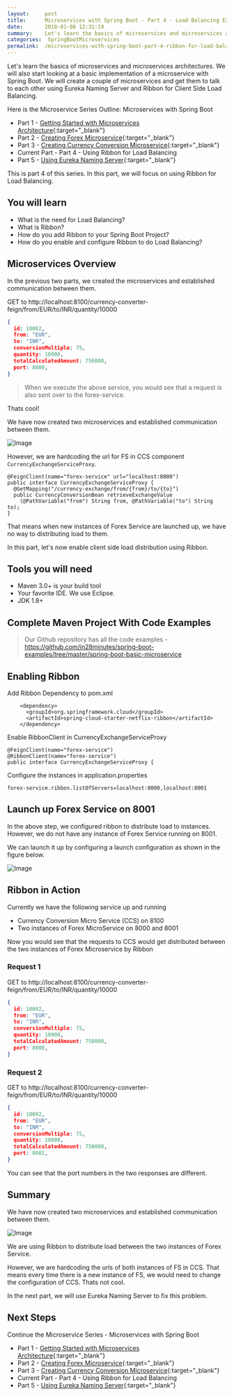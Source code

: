 ```yaml
---
layout:     post
title:      Microservices with Spring Boot - Part 4 - Load Balancing Example - Using Ribbon
date:       2018-01-08 12:31:19
summary:    Let's learn the basics of microservices and microservices architectures. We will also start looking at a basic implementation of a microservice with Spring Boot. We will create a couple of microservices and get them to talk to each other using Eureka Naming Server and Ribbon for Client Side Load Balancing. In part 4 of this series, we will focus on using Ribbon to do Load Balancing.
categories:  SpringBootMicroservices
permalink:  /microservices-with-spring-boot-part-4-ribbon-for-load-balancing
---
```


Let's learn the basics of microservices and microservices architectures. We will also start looking at a basic implementation of a microservice with Spring Boot. We will create a couple of microservices and get them to talk to each other using Eureka Naming Server and Ribbon for Client Side Load Balancing. 

Here is the Microservice Series Outline:
Microservices with Spring Boot 
- Part 1 - [Getting Started with Microservices Architecture](http://www.springboottutorial.com/creating-microservices-with-spring-boot-part-1-getting-started){:target="_blank"}
- Part 2 - [Creating Forex Microservice](http://www.springboottutorial.com/creating-microservices-with-spring-boot-part-2-forex-microservice){:target="_blank"}
- Part 3 - [Creating Currency Conversion Microservice](http://www.springboottutorial.com/creating-microservices-with-spring-boot-part-3-currency-conversion-microservice){:target="_blank"}
- Current Part - Part 4 - Using Ribbon for Load Balancing
- Part 5 - [Using Eureka Naming Server](http://www.springboottutorial.com/microservices-with-spring-boot-part-5-eureka-naming-server){:target="_blank"}

This is part 4 of this series. In this part, we will focus on using Ribbon for Load Balancing.
 
## You will learn
- What is the need for Load Balancing?
- What is Ribbon?
- How do you add Ribbon to your Spring Boot Project?
- How do you enable and configure Ribbon to do Load Balancing?

## Microservices Overview

In the previous two parts, we created the microservices and established communication between them.

GET to http://localhost:8100/currency-converter-feign/from/EUR/to/INR/quantity/10000

```json
{
  id: 10002,
  from: "EUR",
  to: "INR",
  conversionMultiple: 75,
  quantity: 10000,
  totalCalculatedAmount: 750000,
  port: 8000,
}
```

> When we execute the above service, you would see that a request is also sent over to the forex-service.

Thats cool!

We have now created two microservices and established communication between them.

![Image](/images/Spring-Boot-Microservice-1-CCS-FS.png "Spring-Boot-Microservice-1-CCS-FS") 

However, we are hardcoding the url for FS in CCS component `CurrencyExchangeServiceProxy`. 

```
@FeignClient(name="forex-service" url="localhost:8000")
public interface CurrencyExchangeServiceProxy {
  @GetMapping("/currency-exchange/from/{from}/to/{to}")
  public CurrencyConversionBean retrieveExchangeValue
    (@PathVariable("from") String from, @PathVariable("to") String to);
}

```

That means when new instances of Forex Service are launched up, we have no way to distributing load to them.

In this part, let's now enable client side load distribution using Ribbon.


## Tools you will need
- Maven 3.0+ is your build tool
- Your favorite IDE. We use Eclipse.
- JDK 1.8+

## Complete Maven Project With Code Examples
> Our Github repository has all the code examples - https://github.com/in28minutes/spring-boot-examples/tree/master/spring-boot-basic-microservice

## Enabling Ribbon

Add Ribbon Dependency to pom.xml
```
    <dependency>
      <groupId>org.springframework.cloud</groupId>
      <artifactId>spring-cloud-starter-netflix-ribbon</artifactId>
    </dependency>
```

Enable RibbonClient in CurrencyExchangeServiceProxy

```
@FeignClient(name="forex-service")
@RibbonClient(name="forex-service")
public interface CurrencyExchangeServiceProxy {
```

Configure the instances in application.properties
```
forex-service.ribbon.listOfServers=localhost:8000,localhost:8001
```

## Launch up Forex Service on 8001

In the above step, we configured ribbon to distribute load to instances. However, we do not have any instance of Forex Service running on 8001.

We can launch it up by configuring a launch configuration as shown in the figure below.

![Image](/images/Spring-Boot-Microservice-91-LauchingFSOn8081.png "Spring-Boot-Microservice-91-LauchingFSOn8081")

## Ribbon in Action

Currently we have the following service up and running
- Currency Conversion Micro Service (CCS) on 8100
- Two instances of Forex MicroService on 8000 and 8001

Now you would see that the requests to CCS would get distributed between the two instances of Forex Microservice by Ribbon

### Request 1
GET to http://localhost:8100/currency-converter-feign/from/EUR/to/INR/quantity/10000

```json
{
  id: 10002,
  from: "EUR",
  to: "INR",
  conversionMultiple: 75,
  quantity: 10000,
  totalCalculatedAmount: 750000,
  port: 8000,
}
```

### Request 2
GET to http://localhost:8100/currency-converter-feign/from/EUR/to/INR/quantity/10000

```json
{
  id: 10002,
  from: "EUR",
  to: "INR",
  conversionMultiple: 75,
  quantity: 10000,
  totalCalculatedAmount: 750000,
  port: 8001,
}
```

You can see that the port numbers in the two responses are different.

## Summary

We have now created two microservices and established communication between them.

![Image](/images/Spring-Boot-Microservice-1-CCS-FS.png "Spring-Boot-Microservice-1-CCS-FS") 

We are using Ribbon to distribute load between the two instances of Forex Service.

However, we are hardcoding the urls of both instances of  FS in CCS. That means every time there is a new instance of FS, we would need to change the configuration of CCS. Thats not cool. 

In the next part, we will use Eureka Naming Server to fix this problem.

## Next Steps

Continue the Microservice Series - Microservices with Spring Boot 
- Part 1 - [Getting Started with Microservices Architecture](http://www.springboottutorial.com/creating-microservices-with-spring-boot-part-1-getting-started){:target="_blank"}
- Part 2 - [Creating Forex Microservice](http://www.springboottutorial.com/creating-microservices-with-spring-boot-part-2-forex-microservice){:target="_blank"}
- Part 3 - [Creating Currency Conversion Microservice](http://www.springboottutorial.com/creating-microservices-with-spring-boot-part-3-currency-conversion-microservice){:target="_blank"}
- Current Part - Part 4 - Using Ribbon for Load Balancing
- Part 5 - [Using Eureka Naming Server](http://www.springboottutorial.com/microservices-with-spring-boot-part-5-eureka-naming-server){:target="_blank"}


